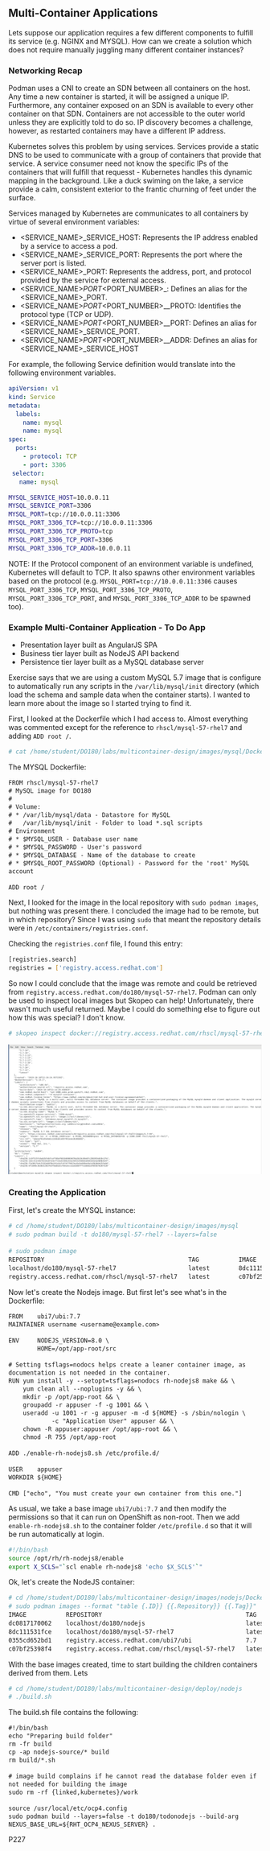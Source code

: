 ## Multi-Container Applications
Lets suppose our application requires a few different components to fulfill its service (e.g. NGINX and MYSQL). How can we create a solution which does not require manually juggling many different container instances?

### Networking Recap
Podman uses a CNI to create an SDN between all containers on the host. Any time a new container is started, it will be assigned a unique IP. Furthermore, any container exposed on an SDN is available to every other container on that SDN. Containers are not accessible to the outer world unless they are explicitly told to do so. IP discovery becomes a challenge, however, as restarted containers may have a different IP address.  

Kubernetes solves this problem by using services. Services provide a static DNS to be used to communicate with a group of containers that provide that service. A service consumer need not know the specific IPs of the containers that will fulfill that requesst - Kubernetes handles this dynamic mapping in the background. Like a duck swiming on the lake, a service provide a calm, consistent exterior to the frantic churning of feet under the surface.

Services managed by Kubernetes are communicates to all containers by virtue of several environment variables: 
* <SERVICE_NAME>_SERVICE_HOST: Represents the IP address enabled by a service to access a pod.
* <SERVICE_NAME>_SERVICE_PORT: Represents the port where the server port is listed.
* <SERVICE_NAME>_PORT: Represents the address, port, and protocol provided by the service for external access.
* <SERVICE_NAME>_PORT_<PORT_NUMBER>_<PROTOCOL>: Defines an alias for the <SERVICE_NAME>_PORT.
* <SERVICE_NAME>_PORT_<PORT_NUMBER>_<PROTOCOL>_PROTO: Identifies the protocol type (TCP or UDP).
* <SERVICE_NAME>_PORT_<PORT_NUMBER>_<PROTOCOL>_PORT: Defines an alias for <SERVICE_NAME>_SERVICE_PORT.
* <SERVICE_NAME>_PORT_<PORT_NUMBER>_<PROTOCOL>_ADDR: Defines an alias for <SERVICE_NAME>_SERVICE_HOST

For example, the following Service definition would translate into the following environment variables.
```yaml
apiVersion: v1
kind: Service
metadata:
  labels:
    name: mysql
    name: mysql
spec:
  ports:
    - protocol: TCP
    - port: 3306
 selector:
   name: mysql
```

```bash
MYSQL_SERVICE_HOST=10.0.0.11
MYSQL_SERVICE_PORT=3306
MYSQL_PORT=tcp://10.0.0.11:3306
MYSQL_PORT_3306_TCP=tcp://10.0.0.11:3306
MYSQL_PORT_3306_TCP_PROTO=tcp
MYSQL_PORT_3306_TCP_PORT=3306
MYSQL_PORT_3306_TCP_ADDR=10.0.0.11
```
NOTE: If the Protocol component of an environment variable is undefined, Kubernetes will default to TCP. It also spawns other environment variables based on the protocol (e.g. `MYSQL_PORT=tcp://10.0.0.11:3306` causes `MYSQL_PORT_3306_TCP`, `MYSQL_PORT_3306_TCP_PROTO`, `MYSQL_PORT_3306_TCP_PORT`, and `MYSQL_PORT_3306_TCP_ADDR` to be spawned too).

### Example Multi-Container Application - To Do App
* Presentation layer built as AngularJS SPA
* Business tier layer built as NodeJS API backend
* Persistence tier layer built as a MySQL database server

Exercise says that we are using a custom MySQL 5.7 image that is configure to automatically run any scripts in the `/var/lib/mysql/init` directory (which load the schema and sample data when the container starts). I wanted to learn more about the image so I started trying to find it.

First, I looked at the Dockerfile which I had access to. Almost everything was commented except for the reference to `rhscl/mysql-57-rhel7` and adding `ADD root /`.
```bash
# cat /home/student/DO180/labs/multicontainer-design/images/mysql/Dockerfile
```
The MYSQL Dockerfile:
```docker
FROM rhscl/mysql-57-rhel7
# MySQL image for DO180
#
# Volume:
# * /var/lib/mysql/data - Datastore for MySQL
#   /var/lib/mysql/init - Folder to load *.sql scripts
# Environment
# * $MYSQL_USER - Database user name
# * $MYSQL_PASSWORD - User's password
# * $MYSQL_DATABASE - Name of the database to create
# * $MYSQL_ROOT_PASSWORD (Optional) - Password for the 'root' MySQL account

ADD root /
```

Next, I looked for the image in the local repository with `sudo podman images`, but nothing was present there. I concluded the image had to be remote, but in which repository?
Since I was using `sudo` that meant the repository details were in `/etc/containers/registries.conf`.

Checking the `registries.conf` file, I found this entry:
```bash
[registries.search]
registries = ['registry.access.redhat.com']
```

So now I could conclude that the image was remote and could be retrieved from `registry.access.redhat.com/do180/mysql-57-rhel7`. Podman can only be used to inspect local images but Skopeo can help! Unfortunately, there wasn't much useful returned. Maybe I could do something else to figure out how this was special? I don't know.
```bash
# skopeo inspect docker://registry.access.redhat.com/rhscl/mysql-57-rhel7
```
<img src="./img/skopeo-mysql.png">

### Creating the Application
First, let's create the MYSQL instance:
```bash
# cd /home/student/DO180/labs/multicontainer-design/images/mysql
# sudo podman build -t do180/mysql-57-rhel7 --layers=false

# sudo podman image
REPOSITORY                                        TAG           IMAGE         ID              CREATED SIZE
localhost/do180/mysql-57-rhel7                    latest        8dc111531fce  21 seconds ago  444MB
registry.access.redhat.com/rhscl/mysql-57-rhel7   latest        c07bf25398f4  4 weeks ago     444MB
```

Now let's create the Nodejs image. But first let's see what's in the Dockerfile:
```docker
FROM    ubi7/ubi:7.7
MAINTAINER username <username@example.com>

ENV     NODEJS_VERSION=8.0 \
        HOME=/opt/app-root/src

# Setting tsflags=nodocs helps create a leaner container image, as documentation is not needed in the container.
RUN yum install -y --setopt=tsflags=nodocs rh-nodejs8 make && \
	yum clean all --noplugins -y && \
	mkdir -p /opt/app-root && \
  	groupadd -r appuser -f -g 1001 && \
  	useradd -u 1001 -r -g appuser -m -d ${HOME} -s /sbin/nologin \
            -c "Application User" appuser && \
  	chown -R appuser:appuser /opt/app-root && \
	chmod -R 755 /opt/app-root

ADD	./enable-rh-nodejs8.sh /etc/profile.d/

USER	appuser
WORKDIR	${HOME}

CMD	["echo", "You must create your own container from this one."]
```
As usual, we take a base image `ubi7/ubi:7.7` and then modify the permissions so that it can run on OpenShift as non-root. 
Then we add `enable-rh-nodejs8.sh` to the container folder `/etc/profile.d` so that it will be run automatically at login.
```bash
#!/bin/bash
source /opt/rh/rh-nodejs8/enable
export X_SCLS="`scl enable rh-nodejs8 'echo $X_SCLS'`"
```

Ok, let's create the NodeJS container:
```bash
# cd /home/student/DO180/labs/multicontainer-design/images/nodejs/Dockerfile
# sudo podman images --format "table {.ID}} {{.Repository}} {{.Tag}}"
IMAGE           REPOSITORY                                        TAG
dc0817170062    localhost/do180/nodejs                            latest
8dc111531fce    localhost/do180/mysql-57-rhel7                    latest
0355cd652bd1    registry.access.redhat.com/ubi7/ubi               7.7
c07bf25398f4    registry.access.redhat.com/rhscl/mysql-57-rhel7   latest
```

With the base images created, time to start building the children containers derived from them. Lets 
```bash
# cd /home/student/DO180/labs/multicontainer-design/deploy/nodejs
# ./build.sh
```
The build.sh file contains the following:
```docker
#!/bin/bash
echo "Preparing build folder"
rm -fr build
cp -ap nodejs-source/* build
rm build/*.sh

# image build complains if he cannot read the database folder even if not needed for building the image
sudo rm -rf {linked,kubernetes}/work

source /usr/local/etc/ocp4.config
sudo podman build --layers=false -t do180/todonodejs --build-arg NEXUS_BASE_URL=${RHT_OCP4_NEXUS_SERVER} .
```

P227
